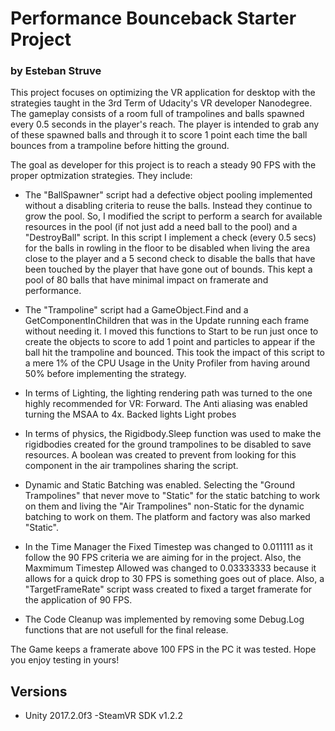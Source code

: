 # Performance Bounceback Starter Project
### by Esteban Struve

This project focuses on optimizing the VR application for desktop with the strategies taught in the 3rd Term of Udacity's VR developer Nanodegree.
The gameplay consists of a room full of trampolines and balls spawned every 0.5 seconds in the player's reach. The player is intended to grab any of these
spawned balls and through it to score 1 point each time the ball bounces from a trampoline before hitting the ground.

The goal as developer for this project is to reach a steady 90 FPS with the proper optmization strategies. They include:

- The "BallSpawner" script had a defective object pooling implemented without a disabling criteria to reuse the balls. Instead they continue to grow the pool.
So, I modified the script to perform a search for available resources in the pool (if not just add a need ball to the pool) and a "DestroyBall" script.
In this script I implement a check (every 0.5 secs) for the balls in rowling in the floor to be disabled when living the area close to the player and
a 5 second check to disable the balls that have been touched by the player that have gone out of bounds. This kept a pool of 80 balls that have minimal impact
on framerate and performance.

- The "Trampoline" script had a GameObject.Find and a GetComponentInChildren that was in the Update running each frame without needing it. I moved this functions
to Start to be run just once to create the objects to score to add 1 point and particles to appear if the ball hit the trampoline and bounced. This took the impact
of this script to a mere 1% of the CPU Usage in the Unity Profiler from having around 50% before implementing the strategy.

- In terms of Lighting, the lighting rendering path was turned to the one highly recommended for VR: Forward. The Anti aliasing was enabled turning the MSAA to 4x.
Backed lights
Light probes

- In terms of physics, the Rigidbody.Sleep function was used to make the rigidbodies created for the ground trampolines to be disabled to save resources. A boolean 
was created to prevent from looking for this component in the air trampolines sharing the script.

- Dynamic and Static Batching was enabled. Selecting the "Ground Trampolines" that never move to "Static" for the static batching to work on them and living the
"Air Trampolines" non-Static for the dynamic batching to work on them. The platform and factory was also marked "Static".

- In the Time Manager the Fixed Timestep was changed to 0.011111 as it follow the 90 FPS criteria we are aiming for in the project. Also, the Maxmimum
Timestep Allowed was changed to 0.03333333 because it allows for a quick drop to 30 FPS is something goes out of place. Also, a "TargetFrameRate" script wass created
to fixed a target framerate for the application of 90 FPS.

- The Code Cleanup was implemented by removing some Debug.Log functions that are not usefull for the final release.

The Game keeps a framerate above 100 FPS in the PC it was tested. Hope you enjoy testing in yours!

## Versions
- Unity 2017.2.0f3
-SteamVR SDK v1.2.2

